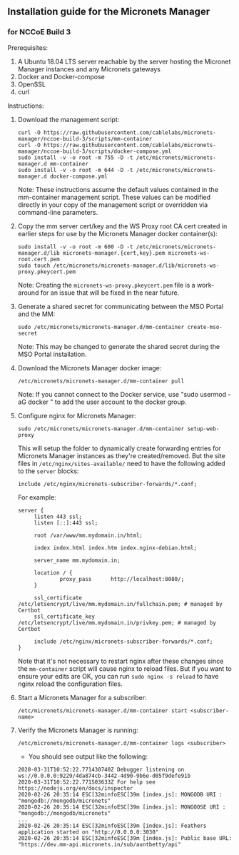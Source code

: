 ## Installation guide for the Micronets Manager

### for NCCoE Build 3

Prerequisites:

1. A Ubuntu 18.04 LTS server reachable by the server hosting the Micronet Manager instances
and any Micronets gateways
2. Docker and Docker-compose
3. OpenSSL
4. curl

Instructions:

1. Download the management script:

   ```
   curl -O https://raw.githubusercontent.com/cablelabs/micronets-manager/nccoe-build-3/scripts/mm-container
   curl -O https://raw.githubusercontent.com/cablelabs/micronets-manager/nccoe-build-3/scripts/docker-compose.yml
   sudo install -v -o root -m 755 -D -t /etc/micronets/micronets-manager.d mm-container
   sudo install -v -o root -m 644 -D -t /etc/micronets/micronets-manager.d docker-compose.yml
   ```

    Note: These instructions assume the default values contained in the mm-container management script.
    These values can be modified directly in your copy of the management script or overridden via command-line
    parameters.

2. Copy the mm server cert/key and the WS Proxy root CA cert created in earlier steps
   for use by the Micronets Manager docker container(s):

   ```
   sudo install -v -o root -m 600 -D -t /etc/micronets/micronets-manager.d/lib micronets-manager.{cert,key}.pem micronets-ws-root.cert.pem
   sudo touch /etc/micronets/micronets-manager.d/lib/micronets-ws-proxy.pkeycert.pem
   ```

   Note: Creating the `micronets-ws-proxy.pkeycert.pem` file is a work-around for an issue
   that will be fixed in the near future.

3. Generate a shared secret for communicating between the MSO Portal and the MM:

   ```
   sudo /etc/micronets/micronets-manager.d/mm-container create-mso-secret
   ```

    Note: This may be changed to generate the shared secret during the MSO Portal
          installation.

4. Download the Micronets Manager docker image:

   ```
   /etc/micronets/micronets-manager.d/mm-container pull
   ```

    Note: If you cannot connect to the Docker service, use "sudo usermod -aG docker <username>" to
          add the user account to the docker group.

5. Configure nginx for Micronets Manager:

   ```
   sudo /etc/micronets/micronets-manager.d/mm-container setup-web-proxy
   ```

   This will setup the folder to dynamically create forwarding entries for
   Micronets Manager instances as they're created/removed. But the site files in 
   `/etc/nginx/sites-available/` need to have the following added to the `server` 
   blocks:
   
   ```
   include /etc/nginx/micronets-subscriber-forwards/*.conf;
   ```

   For example:
   
   ```
   server {
        listen 443 ssl;
        listen [::]:443 ssl;

        root /var/www/mm.mydomain.in/html;

        index index.html index.htm index.nginx-debian.html;

        server_name mm.mydomain.in;

        location / {
                proxy_pass      http://localhost:8080/;
        }

        ssl_certificate /etc/letsencrypt/live/mm.mydomain.in/fullchain.pem; # managed by Certbot
        ssl_certificate_key /etc/letsencrypt/live/mm.mydomain.in/privkey.pem; # managed by Certbot

        include /etc/nginx/micronets-subscriber-forwards/*.conf;
   }
   ```

   Note that it's not necessary to restart nginx after these changes 
   since the `mm-container` script will cause nginx to reload files.
   But if you want to ensure your edits are OK, you can run 
   `sudo nginx -s reload` to have nginx reload the configuration files.

6. Start a Micronets Manager for a subscriber:

   ```
   /etc/micronets/micronets-manager.d/mm-container start <subscriber-name>
   ```

7. Verify the Micronets Manager is running:

   ```
   /etc/micronets/micronets-manager.d/mm-container logs <subscriber>
   ```

   - You should see output like the following:

    ```
    2020-03-31T10:52:22.771430740Z Debugger listening on ws://0.0.0.0:9229/4da874cb-3442-4d90-9b6e-d05f9defe91b
    2020-03-31T10:52:22.771503633Z For help see https://nodejs.org/en/docs/inspector
    2020-02-26 20:35:14 ESC[32minfoESC[39m [index.js]: MONGODB URI : "mongodb://mongodb/micronets"
    2020-02-26 20:35:14 ESC[32minfoESC[39m [index.js]: MONGOOSE URI : "mongodb://mongodb/micronets"
    ...
    2020-02-26 20:35:14 ESC[32minfoESC[39m [index.js]: Feathers application started on "http://0.0.0.0:3030"
    2020-02-26 20:35:14 ESC[32minfoESC[39m [index.js]: Public base URL: "https://dev.mm-api.micronets.in/sub/auntbetty/api"
    ```

